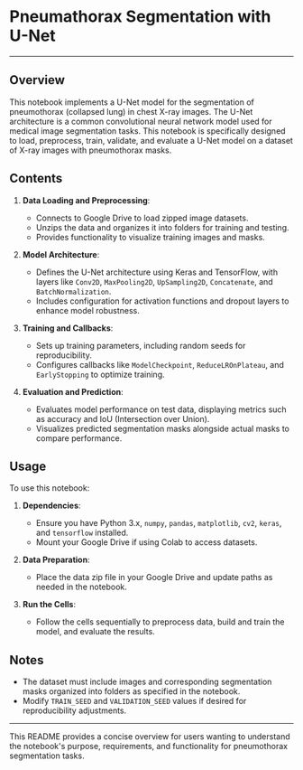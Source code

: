 
# Pneumathorax Segmentation with U-Net

---

## Overview

This notebook implements a U-Net model for the segmentation of pneumothorax (collapsed lung) in chest X-ray images. The U-Net architecture is a common convolutional neural network model used for medical image segmentation tasks. This notebook is specifically designed to load, preprocess, train, validate, and evaluate a U-Net model on a dataset of X-ray images with pneumothorax masks.

## Contents

1. **Data Loading and Preprocessing**:
   - Connects to Google Drive to load zipped image datasets.
   - Unzips the data and organizes it into folders for training and testing.
   - Provides functionality to visualize training images and masks.

2. **Model Architecture**:
   - Defines the U-Net architecture using Keras and TensorFlow, with layers like `Conv2D`, `MaxPooling2D`, `UpSampling2D`, `Concatenate`, and `BatchNormalization`.
   - Includes configuration for activation functions and dropout layers to enhance model robustness.

3. **Training and Callbacks**:
   - Sets up training parameters, including random seeds for reproducibility.
   - Configures callbacks like `ModelCheckpoint`, `ReduceLROnPlateau`, and `EarlyStopping` to optimize training.

4. **Evaluation and Prediction**:
   - Evaluates model performance on test data, displaying metrics such as accuracy and IoU (Intersection over Union).
   - Visualizes predicted segmentation masks alongside actual masks to compare performance.

## Usage

To use this notebook:

1. **Dependencies**:
   - Ensure you have Python 3.x, `numpy`, `pandas`, `matplotlib`, `cv2`, `keras`, and `tensorflow` installed.
   - Mount your Google Drive if using Colab to access datasets.

2. **Data Preparation**:
   - Place the data zip file in your Google Drive and update paths as needed in the notebook.

3. **Run the Cells**:
   - Follow the cells sequentially to preprocess data, build and train the model, and evaluate the results.

## Notes

- The dataset must include images and corresponding segmentation masks organized into folders as specified in the notebook.
- Modify `TRAIN_SEED` and `VALIDATION_SEED` values if desired for reproducibility adjustments.

---

This README provides a concise overview for users wanting to understand the notebook's purpose, requirements, and functionality for pneumothorax segmentation tasks.
